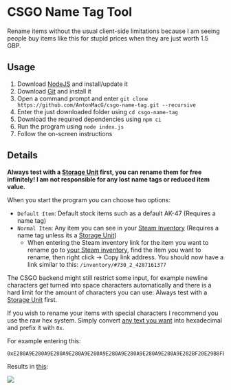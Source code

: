 # CSGO Name Tag Tool

Rename items without the usual client-side limitations because I am seeing people buy items like this for stupid prices when they are just worth 1.5 GBP.

## Usage

1. Download [NodeJS](https://nodejs.org/) and install/update it
2. Download [Git](https://git-scm.com/) and install it
3. Open a command prompt and enter `git clone https://github.com/AntonMacG/csgo-name-tag.git --recursive`
4. Enter the just downloaded folder using `cd csgo-name-tag`
5. Download the required dependencies using `npm ci`
6. Run the program using `node index.js`
7. Follow the on-screen instructions

## Details

**Always test with a [Storage Unit](https://counterstrike.fandom.com/wiki/Storage_Unit) first, you can rename them for free infinitely! I am not responsible for any lost name tags or reduced item value.**

When you start the program you can choose two options:

- `Default Item`: Default stock items such as a default AK-47 (Requires a name tag)
- `Normal Item`: Any item you can see in your [Steam Inventory](https://steamcommunity.com/my/inventory/) (Requires a name tag unless its a [Storage Unit](https://counterstrike.fandom.com/wiki/Storage_Unit))
  - When entering the Steam inventory link for the item you want to rename go to [your Steam inventory]([https://steam](https://steamcommunity.com/my/inventory/)), find the item you want to rename, then right click -> Copy link address. You should now have a link similar to this: `/inventory/#730_2_4287161377`

The CSGO backend might still restrict some input, for example newline characters get turned into space characters automatically and there is a hard limit for the amount of characters you can use: Always test with a [Storage Unit](https://counterstrike.fandom.com/wiki/Storage_Unit) first.

If you wish to rename your items with special characters I recommend you use the raw hex system. Simply convert [any text you want](https://www.rapidtables.com/convert/number/ascii-to-hex.html) into hexadecimal and prefix it with `0x`.

For example entering this:

```
0xE280A9E280A9E280A9E280A9E280A9E280A9E280A9E280A9E280A9E282BF20E29B8FE280A9E280A9E280A9E280A9E280A9E280A9E280A9E280A9E280A9
```

Results in [this](https://i.imgur.com/A7Hs67c.png):

![](https://i.imgur.com/A7Hs67c.png)
